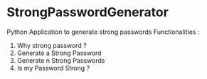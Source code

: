 # StrongPasswordGenerator

Python Application to generate strong passwords
Functionalities :

1. Why strong password ?
2. Generate a Strong Password
3. Generate n Strong Passwords
4. Is my Password Strong ?
